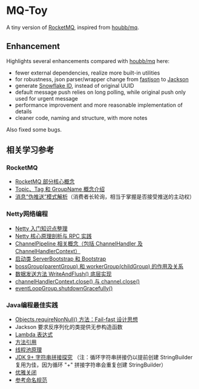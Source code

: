 # MQ-Toy

A tiny version of [RocketMQ](https://rocketmq.apache.org/), inspired
from [houbb/mq](https://github.com/houbb/mq).

## Enhancement

Highlights several enhancements compared with [houbb/mq](https://github.com/houbb/mq) here:

- fewer external dependencies, realize more built-in utilities
- for robustness, json parser/wrapper change from [fastjson](https://github.com/alibaba/fastjson)
  to [Jackson](https://github.com/FasterXML/jackson)
- generate [Snowflake ID](https://en.wikipedia.org/wiki/Snowflake_ID), instead of original UUID
- default message push relies on long polling, while original push only used for urgent message
- performance improvement and more reasonable implementation of details
- cleaner code, naming and structure, with more notes

Also fixed some bugs.

## 相关学习参考

### RocketMQ

- [RocketMQ 部分核心概念](https://www.cnblogs.com/qdhxhz/p/11094624.html)
- [Topic、Tag 和 GroupName 概念介绍](https://blog.csdn.net/agonie201218/article/details/118561943)
- [消息“伪推送”模式解析](https://mp.weixin.qq.com/s/opqRf8UjI9rRW_4befWrbA)（消费者长轮询，相当于掌握是否接受推送的主动权）

### Netty网络编程

- [Netty 入门知识点整理](https://zhuanlan.zhihu.com/p/94584675)
- [Netty 核心原理剖析与 RPC 实践](https://learn.lianglianglee.com/%E4%B8%93%E6%A0%8F/Netty%20%E6%A0%B8%E5%BF%83%E5%8E%9F%E7%90%86%E5%89%96%E6%9E%90%E4%B8%8E%20RPC%20%E5%AE%9E%E8%B7%B5-%E5%AE%8C/)
- [ChannelPipeline 相关概念（包括 ChannelHandler 及 ChannelHandlerContext）](https://www.cnblogs.com/qdhxhz/p/10234908.html)
- [启动类 ServerBootstrap 和 Bootstrap](https://www.jianshu.com/p/c912dfe0dceb)
- [bossGroup(parentGroup) 和 workerGroup(childGroup) 的作用及关系](https://blog.csdn.net/weixin_44976692/article/details/118414027)
- [数据发送方法 WriteAndFlush() 底层实现](https://www.cnblogs.com/ZhuChangwu/p/11228433.html)
- [channelHandlerContext.close() 与 channel.close()](https://emacsist.github.io/2018/04/27/%E7%BF%BB%E8%AF%91netty4%E4%B8%AD-ctx.close-%E4%B8%8E-ctx.channel.close-%E7%9A%84%E5%8C%BA%E5%88%AB/)
- [eventLoopGroup.shutdownGracefully()](https://blog.csdn.net/m0_45406092/article/details/104634198)

### Java编程最佳实践

- [Objects.requireNonNull() 方法：Fail-fast 设计思想](https://blog.csdn.net/qq_42671519/article/details/121530411)
- Jackson 要求反序列化的类提供无参构造函数
- [Lambda 表达式](https://objcoding.com/2019/03/04/lambda/)
- [方法引用](https://www.cnblogs.com/xiaoxi/p/7099667.html)
- [线程池原理](https://mp.weixin.qq.com/s/lVem8mGANea8aUYF3XCO7Q)
- [JDK 9+ 字符串拼接探究](https://github.com/yesh0/stringbuilder-test)
  （注：循环字符串拼接仍以提前创建 StringBuilder 复用为佳，因为循环 "+" 拼接字符串会重复创建 StringBuilder）
- [优雅关闭](https://blog.csdn.net/m0_45406092/article/details/104578672)
- [参考命名规范](https://pdai.tech/md/develop/ut/dev-qt-code-style-2.html)